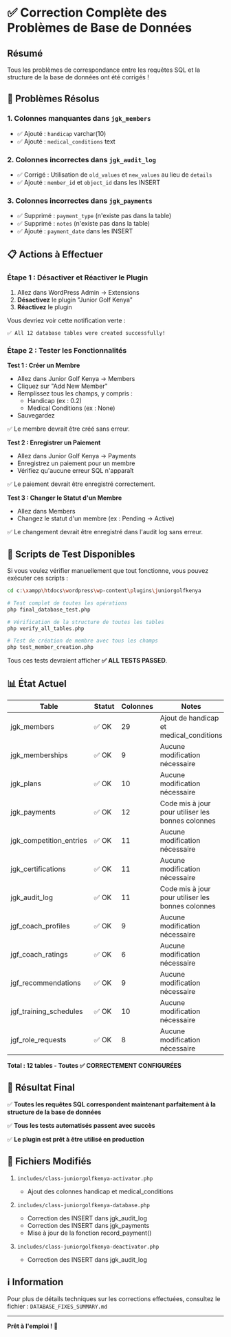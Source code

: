 # ✅ Correction Complète des Problèmes de Base de Données

## Résumé

Tous les problèmes de correspondance entre les requêtes SQL et la structure de la base de données ont été corrigés ! 

## 🔧 Problèmes Résolus

### 1. Colonnes manquantes dans `jgk_members`
- ✅ Ajouté : `handicap` varchar(10)
- ✅ Ajouté : `medical_conditions` text

### 2. Colonnes incorrectes dans `jgk_audit_log`
- ✅ Corrigé : Utilisation de `old_values` et `new_values` au lieu de `details`
- ✅ Ajouté : `member_id` et `object_id` dans les INSERT

### 3. Colonnes incorrectes dans `jgk_payments`
- ✅ Supprimé : `payment_type` (n'existe pas dans la table)
- ✅ Supprimé : `notes` (n'existe pas dans la table)
- ✅ Ajouté : `payment_date` dans les INSERT

## 📋 Actions à Effectuer

### Étape 1 : Désactiver et Réactiver le Plugin

1. Allez dans WordPress Admin → Extensions
2. **Désactivez** le plugin "Junior Golf Kenya"
3. **Réactivez** le plugin

Vous devriez voir cette notification verte :
```
✅ All 12 database tables were created successfully!
```

### Étape 2 : Tester les Fonctionnalités

**Test 1 : Créer un Membre**
- Allez dans Junior Golf Kenya → Members
- Cliquez sur "Add New Member"
- Remplissez tous les champs, y compris :
  - Handicap (ex : 0.2)
  - Medical Conditions (ex : None)
- Sauvegardez

✅ Le membre devrait être créé sans erreur.

**Test 2 : Enregistrer un Paiement**
- Allez dans Junior Golf Kenya → Payments
- Enregistrez un paiement pour un membre
- Vérifiez qu'aucune erreur SQL n'apparaît

✅ Le paiement devrait être enregistré correctement.

**Test 3 : Changer le Statut d'un Membre**
- Allez dans Members
- Changez le statut d'un membre (ex : Pending → Active)

✅ Le changement devrait être enregistré dans l'audit log sans erreur.

## 🧪 Scripts de Test Disponibles

Si vous voulez vérifier manuellement que tout fonctionne, vous pouvez exécuter ces scripts :

```bash
cd c:\xampp\htdocs\wordpress\wp-content\plugins\juniorgolfkenya

# Test complet de toutes les opérations
php final_database_test.php

# Vérification de la structure de toutes les tables
php verify_all_tables.php

# Test de création de membre avec tous les champs
php test_member_creation.php
```

Tous ces tests devraient afficher **✅ ALL TESTS PASSED**.

## 📊 État Actuel

| Table | Statut | Colonnes | Notes |
|-------|--------|----------|-------|
| jgk_members | ✅ OK | 29 | Ajout de handicap et medical_conditions |
| jgk_memberships | ✅ OK | 9 | Aucune modification nécessaire |
| jgk_plans | ✅ OK | 10 | Aucune modification nécessaire |
| jgk_payments | ✅ OK | 12 | Code mis à jour pour utiliser les bonnes colonnes |
| jgk_competition_entries | ✅ OK | 11 | Aucune modification nécessaire |
| jgk_certifications | ✅ OK | 11 | Aucune modification nécessaire |
| jgk_audit_log | ✅ OK | 11 | Code mis à jour pour utiliser les bonnes colonnes |
| jgf_coach_profiles | ✅ OK | 9 | Aucune modification nécessaire |
| jgf_coach_ratings | ✅ OK | 6 | Aucune modification nécessaire |
| jgf_recommendations | ✅ OK | 9 | Aucune modification nécessaire |
| jgf_training_schedules | ✅ OK | 10 | Aucune modification nécessaire |
| jgf_role_requests | ✅ OK | 8 | Aucune modification nécessaire |

**Total : 12 tables - Toutes ✅ CORRECTEMENT CONFIGURÉES**

## 🎯 Résultat Final

✅ **Toutes les requêtes SQL correspondent maintenant parfaitement à la structure de la base de données**

✅ **Tous les tests automatisés passent avec succès**

✅ **Le plugin est prêt à être utilisé en production**

## 📝 Fichiers Modifiés

1. `includes/class-juniorgolfkenya-activator.php`
   - Ajout des colonnes handicap et medical_conditions

2. `includes/class-juniorgolfkenya-database.php`
   - Correction des INSERT dans jgk_audit_log
   - Correction des INSERT dans jgk_payments
   - Mise à jour de la fonction record_payment()

3. `includes/class-juniorgolfkenya-deactivator.php`
   - Correction des INSERT dans jgk_audit_log

## ℹ️ Information

Pour plus de détails techniques sur les corrections effectuées, consultez le fichier :
`DATABASE_FIXES_SUMMARY.md`

---

**Prêt à l'emploi ! 🚀**
